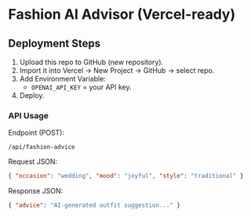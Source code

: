 # Fashion AI Advisor (Vercel-ready)

## Deployment Steps
1. Upload this repo to GitHub (new repository).
2. Import it into Vercel → New Project → GitHub → select repo.
3. Add Environment Variable:
   - `OPENAI_API_KEY` = your API key.
4. Deploy.

### API Usage
Endpoint (POST):
```
/api/fashion-advice
```

Request JSON:
```json
{ "occasion": "wedding", "mood": "joyful", "style": "traditional" }
```

Response JSON:
```json
{ "advice": "AI-generated outfit suggestion..." }
```